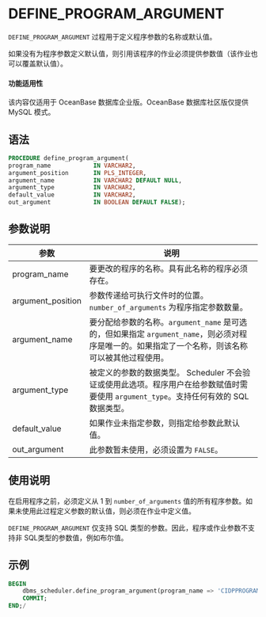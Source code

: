 # DEFINE_PROGRAM_ARGUMENT 

`DEFINE_PROGRAM_ARGUMENT` 过程用于定义程序参数的名称或默认值。

如果没有为程序参数定义默认值，则引用该程序的作业必须提供参数值（该作业也可以覆盖默认值）。

  <main id="notice" >
    <h4>功能适用性</h4>
    <p>该内容仅适用于 OceanBase 数据库企业版。OceanBase 数据库社区版仅提供 MySQL 模式。</p>
  </main>

## 语法 

```sql
PROCEDURE define_program_argument(
program_name            IN VARCHAR2,
argument_position       IN PLS_INTEGER,
argument_name           IN VARCHAR2 DEFAULT NULL,
argument_type           IN VARCHAR2,
default_value           IN VARCHAR2,
out_argument            IN BOOLEAN DEFAULT FALSE);
```

## 参数说明 


|        参数        |               说明               |
|-------------------|----------------------------------|
| program_name      | 要更改的程序的名称。具有此名称的程序必须存在。      |
| argument_position | 参数传递给可执行文件时的位置。`number_of_arguments` 为程序指定参数数量。   |
| argument_name     | 要分配给参数的名称。`argument_name` 是可选的，但如果指定 `argument_name`，则必须对程序是唯一的。如果指定了一个名称，则该名称可以被其他过程使用。 |
| argument_type     | 被定义的参数的数据类型。 Scheduler 不会验证或使用此选项。程序用户在给参数赋值时需要使用 `argument_type`。支持任何有效的 SQL 数据类型。       |
| default_value     | 如果作业未指定参数，则指定给参数此默认值。   |
| out_argument      | 此参数暂未使用，必须设置为 `FALSE`。       |


## 使用说明 

在启用程序之前，必须定义从 1 到 `number_of_arguments` 值的所有程序参数。如果未使用此过程定义参数的默认值，则必须在作业中定义值。

`DEFINE_PROGRAM_ARGUMENT` 仅支持 SQL 类型的参数。因此，程序或作业参数不支持非 SQL类型的参数值，例如布尔值。


## 示例

```sql
BEGIN
    dbms_scheduler.define_program_argument(program_name => 'CIDPPROGRAM_', argument_position => 1, argument_type => 'int', default_value => '0', out_argument => false);
    COMMIT;
END;/
```